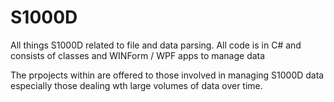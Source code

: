 # S1000D
All things S1000D related to file and data parsing.  All code is in C# and consists of classes and WINForm / WPF apps to manage data

The prpojects within are offered to those involved in managing S1000D data especially those dealing wth large volumes of data over time.

